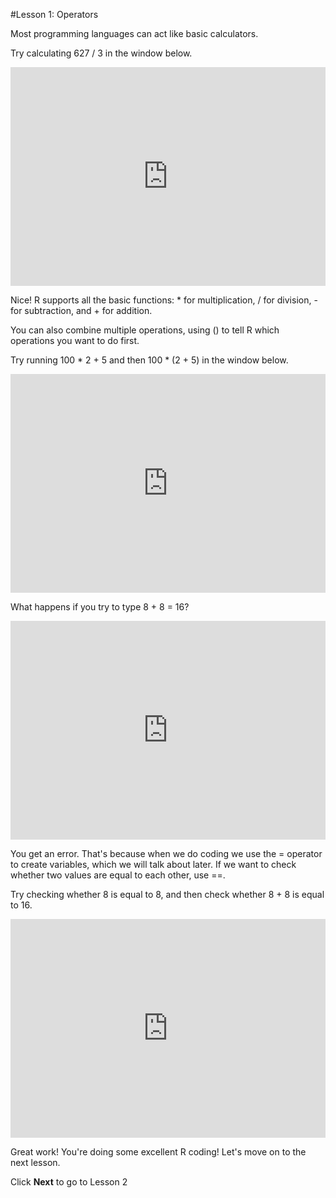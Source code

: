 #Lesson 1: Operators

Most programming languages can act like basic calculators.

Try calculating 627 / 3 in the window below.

<iframe data-type="datacamp" id="example-01" height="350" src="https://uclatall.github.io/mtucker-coding-study/data-camp/dc-operators-1.html" style="border: 0px #ffffff none;" width="100%"></iframe>

Nice! R supports all the basic functions: * for multiplication, / for division, - for subtraction, and + for addition.

You can also combine multiple operations, using () to tell R which operations you want to do first.

Try running 100 * 2 + 5  and then 100 * (2 + 5) in the window below.

<iframe data-type="datacamp" id="example-01" height="350" src="https://uclatall.github.io/mtucker-coding-study/data-camp/dc-operators-2.html" style="border: 0px #ffffff none;" width="100%"></iframe>

What happens if you try to type 8 + 8 = 16?

<iframe data-type="datacamp" id="example-01" height="350" src="https://uclatall.github.io/mtucker-coding-study/data-camp/dc-operators-3.html" style="border: 0px #ffffff none;" width="100%"></iframe>

You get an error. That's because when we do coding we use the  = operator to create variables, which we will talk about later. If we want to check whether two values are equal to each other, use ==.

Try checking whether 8 is equal to 8, and then check whether 8 + 8 is equal to 16.

<iframe data-type="datacamp" id="example-01" height="350" src="https://uclatall.github.io/mtucker-coding-study/data-camp/dc-operators-4.html" style="border: 0px #ffffff none;" width="100%"></iframe>

Great work! You're doing some excellent R coding! Let's move on to the next lesson.

Click **Next** to go to Lesson 2
